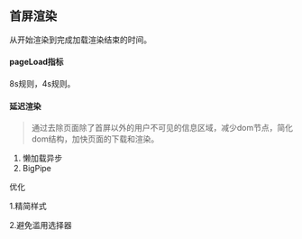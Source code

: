 ## 首屏渲染

从开始渲染到完成加载渲染结束的时间。

#### pageLoad指标

8s规则，4s规则。

#### 延迟渲染

> 通过去除页面除了首屏以外的用户不可见的信息区域，减少dom节点，简化dom结构，加快页面的下载和渲染。

1. 懒加载异步
2. BigPipe

优化

1.精简样式

2.避免滥用选择器